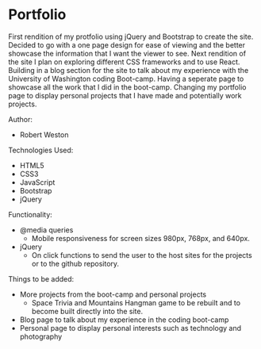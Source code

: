 # Portfolio

First rendition of my protfolio using jQuery and Bootstrap to create the site. Decided to go with a one page design for ease of viewing and the better showcase the information that I want the viewer to see. Next rendition of the site I plan on exploring different CSS frameworks and to use React. Building in a blog section for the site to talk about my experience with the University of Washington coding Boot-camp. Having a seperate page to showcase all the work that I did in the boot-camp. Changing my portfolio page to display personal projects that I have made and potentially work projects.

Author:
* Robert Weston

Technologies Used:
* HTML5
* CSS3
* JavaScript
* Bootstrap
* jQuery

Functionality:
* @media queries 
    * Mobile responsiveness for screen sizes 980px, 768px, and 640px.
* jQuery 
    * On click functions to send the user to the host sites for the projects or to the github repository.

Things to be added:
* More projects from the boot-camp and personal projects
    * Space Trivia and Mountains Hangman game to be rebuilt and to become built directly into the site. 
* Blog page to talk about my experience in the coding boot-camp
* Personal page to display personal interests such as technology and photography



